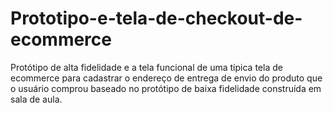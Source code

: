 # Prototipo-e-tela-de-checkout-de-ecommerce
Protótipo de alta fidelidade e a tela funcional de uma típica tela de ecommerce para cadastrar o endereço de entrega de envio do produto que o usuário comprou baseado no protótipo de baixa fidelidade construída em sala de aula.
